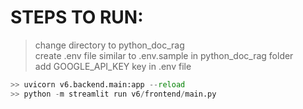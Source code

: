 # STEPS TO RUN:

> change directory to python_doc_rag<br>
 create .env file similar to .env.sample in python_doc_rag folder<br>
 add GOOGLE_API_KEY key in .env file<br>


```python
>> uvicorn v6.backend.main:app --reload
>> python -m streamlit run v6/frontend/main.py
```
